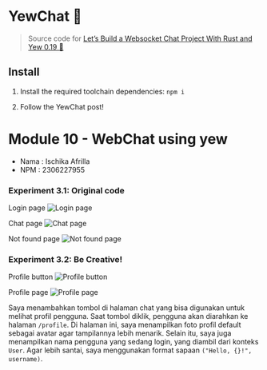 # YewChat 💬

> Source code for [Let’s Build a Websocket Chat Project With Rust and Yew 0.19 🦀](https://fsjohnny.medium.com/lets-build-a-websockets-project-with-rust-and-yew-0-19-60720367399f)

## Install

1. Install the required toolchain dependencies:
   ```npm i```

2. Follow the YewChat post!

# Module 10 - WebChat using yew
* Nama : Ischika Afrilla
* NPM : 2306227955

### Experiment 3.1: Original code
Login page
![Login page](images/Screenshot%20(1087).png)

Chat page
![Chat page](images/Screenshot%20(1089).png)

Not found page
![Not found page](images/Screenshot%20(1092).png)

### Experiment 3.2: Be Creative!
Profile button
![Profile button](images/Screenshot%20(1093).png)

Profile page
![Profile page](images/Screenshot%20(1094).png)

Saya menambahkan tombol di halaman chat yang bisa digunakan untuk melihat profil pengguna. Saat tombol diklik, pengguna akan diarahkan ke halaman `/profile`. Di halaman ini, saya menampilkan foto profil default sebagai avatar agar tampilannya lebih menarik. Selain itu, saya juga menampilkan nama pengguna yang sedang login, yang diambil dari konteks `User`. Agar lebih santai, saya menggunakan format sapaan `("Hello, {}!", username)`.